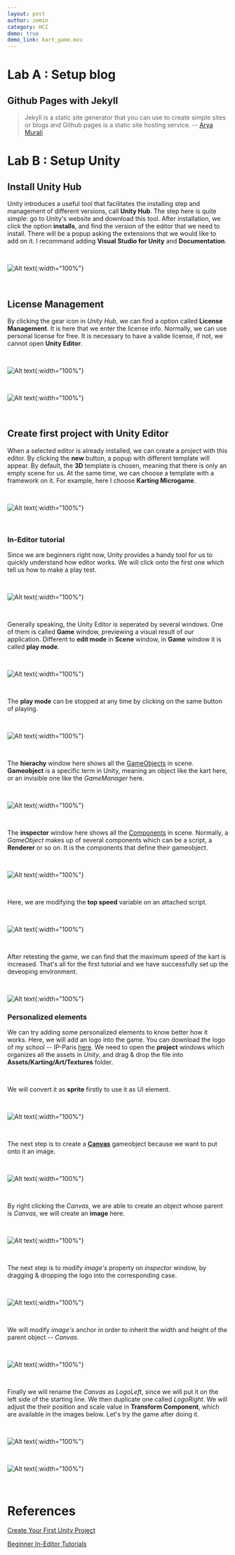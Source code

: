 ```yaml
---
layout: post
author: zemin 
category: HCI
demo: true
demo_link: kart_game.mov
---
```


# Lab A : Setup blog

## Github Pages with Jekyll
> Jekyll is a static site generator that you can use to create simple sites or blogs and Github pages is a static site hosting service. -- [Arya Murali](https://medium.com/20percentwork/creating-your-blog-for-free-using-jekyll-github-pages-dba37272730a)



# Lab B : Setup Unity

## Install Unity Hub

Unity introduces a useful tool that facilitates the installing step and management of different versions, call **Unity Hub**. The step here is quite simple: go to Unity's website and download this tool. After installation, we click the option **installs**, and find the version of the editor that we need to install. There will be a popup asking the extensions that we would like to add on it. I recommand adding **Visual Studio for Unity** and **Documentation**.

&nbsp;

![Alt text](https://raw.githubusercontent.com/zemin-xu/zemin-xu.github.io/master/assets/images/hci_lab1/add_unity_version.png "add unity version"){:width="100%"}

&nbsp;

## License Management
By clicking the gear icon in *Unity Hub*, we can find a option called **License Management**. It is here that we enter the license info. Normally, we can use personal license for free. It is necessary to have a valide license, if not, we cannot open **Unity Editor**.

&nbsp;

![Alt text](https://raw.githubusercontent.com/zemin-xu/zemin-xu.github.io/master/assets/images/hci_lab1/license.png "license"){:width="100%"}

&nbsp;

![Alt text](https://raw.githubusercontent.com/zemin-xu/zemin-xu.github.io/master/assets/images/hci_lab1/new_license_activation.png "new license activation"){:width="100%"}

&nbsp;

## Create first project with Unity Editor
When a selected editor is already installed, we can create a project with this editor. By clicking the **new** button, a popup with different template will appear. By default, the **3D** template is chosen, meaning that there is only an empty scene for us. At the same time, we can choose a template with a framework on it. For example, here I choose **Karting Microgame**.

&nbsp;

![Alt text](https://raw.githubusercontent.com/zemin-xu/zemin-xu.github.io/master/assets/images/hci_lab1/start_tutorials.png "start tutorials"){:width="100%"}

&nbsp;

### In-Editor tutorial
Since we are beginners right now, Unity provides a handy tool for us to quickly understand how editor works. We will click onto the first one which tell us how to make a play test.

&nbsp;

![Alt text](https://raw.githubusercontent.com/zemin-xu/zemin-xu.github.io/master/assets/images/hci_lab1/playtest_1.png "play test starting button"){:width="100%"}

&nbsp;

Generally speaking, the Unity Editor is seperated by several windows. One of them is called **Game** window, previewing a visual result of our application. Different to **edit mode** in **Scene** window, in **Game** window it is called **play mode**.

&nbsp;

![Alt text](https://raw.githubusercontent.com/zemin-xu/zemin-xu.github.io/master/assets/images/hci_lab1/playtest_2.png "play test enter play mode"){:width="100%"}

&nbsp;

The **play mode** can be stopped at any time by clicking on the same button of playing.

&nbsp;

![Alt text](https://raw.githubusercontent.com/zemin-xu/zemin-xu.github.io/master/assets/images/hci_lab1/playtest_3.png "play test exit play mode"){:width="100%"}

&nbsp;

The **hierachy** window here shows all the [GameObjects](https://docs.unity3d.com/Manual/GameObjects.html) in scene. **Gameobject** is a specific term in Unity, meaning an object like the kart here, or an invisible one like the *GameManager* here.

&nbsp;

![Alt text](https://raw.githubusercontent.com/zemin-xu/zemin-xu.github.io/master/assets/images/hci_lab1/playtest_4.png "play test hierachy window"){:width="100%"}

&nbsp;

The **inspector** window here shows all the [Components](https://docs.unity3d.com/Manual/Components.html) in scene. Normally, a *GameObject* makes up of several components which can be a script, a **Renderer** or so on. It is the components that define their gameobject. 

&nbsp;

![Alt text](https://raw.githubusercontent.com/zemin-xu/zemin-xu.github.io/master/assets/images/hci_lab1/playtest_5.png "play test inspector window"){:width="100%"}

&nbsp;

Here, we are modifying the **top speed** variable on an attached script.

&nbsp;

![Alt text](https://raw.githubusercontent.com/zemin-xu/zemin-xu.github.io/master/assets/images/hci_lab1/playtest_6.png "play test edit top speed variable"){:width="100%"}

&nbsp;

After retesting the game, we can find that the maximum speed of the kart is increased. That's all for the first tutorial and we have successfully set up the deveoping environment.

&nbsp;

![Alt text](https://raw.githubusercontent.com/zemin-xu/zemin-xu.github.io/master/assets/images/hci_lab1/playtest_7.png "play test end"){:width="100%"}

### Personalized elements

We can try adding some personalized elements to know better how it works. Here, we will add an logo into the game. You can download the logo of my school -- IP-Paris [here](https://raw.githubusercontent.com/zemin-xu/zemin-xu.github.io/master/assets/images/hci_lab1/ip_paris_logo.png). We need to open the **project** windows which organizes all the assets in *Unity*, and drag & drop the file into **Assets/Karting/Art/Textures** folder.

&nbsp;

We will convert it as **sprite** firstly to use it as UI element.

&nbsp;

![Alt text](https://raw.githubusercontent.com/zemin-xu/zemin-xu.github.io/master/assets/images/hci_lab1/addlogo_1.png "converting format"){:width="100%"}

&nbsp;

The next step is to create a **[Canvas](https://docs.unity3d.com/Packages/com.unity.ugui@1.0/manual/class-Canvas.html)** gameobject because we want to put onto it an image.

&nbsp;

![Alt text](https://raw.githubusercontent.com/zemin-xu/zemin-xu.github.io/master/assets/images/hci_lab1/addlogo_2.png "convert format"){:width="100%"}

&nbsp;

By right clicking the *Canvas*, we are able to create an object whose parent is *Canvas*, we will create an **image** here.

&nbsp;

![Alt text](https://raw.githubusercontent.com/zemin-xu/zemin-xu.github.io/master/assets/images/hci_lab1/addlogo_3.png "add Canvas"){:width="100%"}

&nbsp;

The next step is to modify *image's* property on *inspector* window, by dragging & dropping the logo into the corresponding case.

&nbsp;

![Alt text](https://raw.githubusercontent.com/zemin-xu/zemin-xu.github.io/master/assets/images/hci_lab1/addlogo_4.png "add image"){:width="100%"}

&nbsp;

We will modify *image's* anchor in order to inherit the width and height of the parent object -- *Canvas*.

&nbsp;

![Alt text](https://raw.githubusercontent.com/zemin-xu/zemin-xu.github.io/master/assets/images/hci_lab1/addlogo_5.png "add image"){:width="100%"}

&nbsp;

Finally we will rename the *Canvas* as *LogoLeft*, since we will put it on the left side of the starting line. We then duplicate one called *LogoRight*. We will adjust the their position and scale value in **Transform Component**, which are available in the images below. Let's try the game after doing it.

&nbsp;

![Alt text](https://raw.githubusercontent.com/zemin-xu/zemin-xu.github.io/master/assets/images/hci_lab1/addlogo_6.png "transform component of logo right"){:width="100%"}

&nbsp;

![Alt text](https://raw.githubusercontent.com/zemin-xu/zemin-xu.github.io/master/assets/images/hci_lab1/addlogo_7.png "transform component of logo left"){:width="100%"}

&nbsp;

# References

[Create Your First Unity Project](https://learn.unity.com/tutorial/create-your-first-unity-project#5d0abe7bedbc2a16225ed3af)

[Beginner In-Editor Tutorials](https://learn.unity.com/tutorial/beginner-walkthroughs?courseId=5c59cf22edbc2a001f59aa5d)

&nbsp;